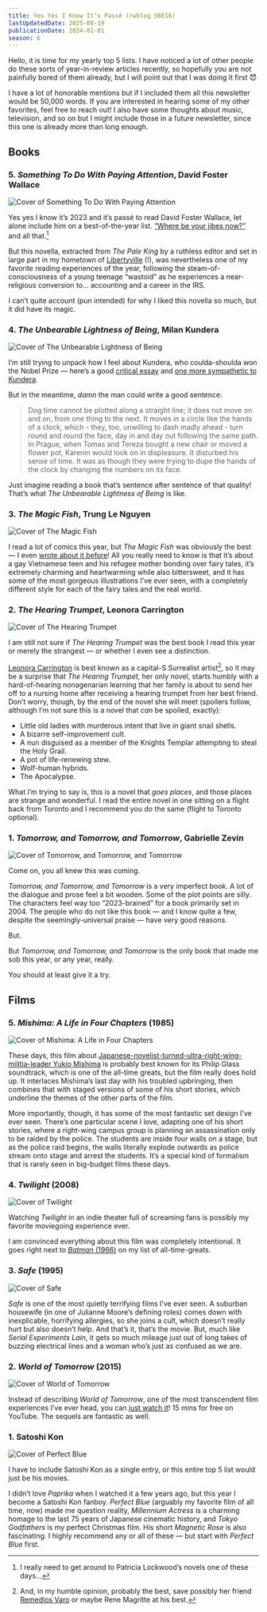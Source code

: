 ```yaml
---
title: Yes Yes I Know It’s Passé (rwblog S6E16)
lastUpdatedDate: 2025-08-19
publicationDate: 2024-01-01
season: 6
---
```


Hello, it is time for my yearly top 5 lists. I have noticed a lot of other people do these sorts of year-in-review articles recently, so hopefully you are not painfully bored of them already, but I will point out that I was doing it first 😈

I have a lot of honorable mentions but if I included them all this newsletter would be 50,000 words. If you are interested in hearing some of my other favorites, feel free to reach out! I also have some thoughts about music, television, and so on but I might include those in a future newsletter, since this one is already more than long enough.

## Books

### 5. _Something To Do With Paying Attention_, David Foster Wallace

![Cover of _Something To Do With Paying Attention_](../../assets/newsletters/something_to_do_with_paying_attention.jpg)

Yes yes I know it’s 2023 and it’s passé to read David Foster Wallace, let alone include him on a best-of-the-year list. [“Where be your jibes now?”](https://www.lrb.co.uk/the-paper/v45/n14/patricia-lockwood/where-be-your-jibes-now) and all that.[^1]

But this novella, extracted from _The Pale King_ by a ruthless editor and set in large part in my hometown of [Libertyville](https://en.wikipedia.org/wiki/Libertyville%2C_Illinois) (!), was nevertheless one of my favorite reading experiences of the year, following the steam-of-consciousness of a young teenage “wastoid” as he experiences a near-religious conversion to… accounting and a career in the IRS.

I can’t quite account (pun intended) for why I liked this novella so much, but it did have its magic.

### 4. _The Unbearable Lightness of Being_, Milan Kundera

![Cover of _The Unbearable Lightness of Being_](../../assets/newsletters/unbearable_lightness_of_being.jpg)

I’m still trying to unpack how I feel about Kundera, who coulda-shoulda won the Nobel Prize — here’s a good [critical essay](https://drb.ie/articles/the-two-milan-kunderas/) and [one more sympathetic to Kundera](https://compactmag.com/article/why-kundera-never-went-home).

But in the meantime, _damn_ the man could write a good sentence:

> Dog time cannot be plotted along a straight line; it does not move on and on, from one thing to the next. It moves in a circle like the hands of a clock, which - they, too, unwilling to dash madly ahead - turn round and round the face, day in and day out following the same path. In Prague, when Tomas and Tereza bought a new chair or moved a flower pot, Karenin would look on in displeasure. It disturbed his sense of time. It was as though they were trying to dupe the hands of the clock by changing the numbers on its face.

Just imagine reading a book that’s sentence after sentence of that quality! That’s what _The Unbearable Lightness of Being_ is like.

### 3. _The Magic Fish_, Trung Le Nguyen

![Cover of _The Magic Fish_](../../assets/newsletters/the_magic_fish.jpg)

I read a lot of comics this year, but _The Magic Fish_ was obviously the best — I even [wrote about it before](https://rwblickhan.org/newsletters/as-promised-a-very-dumb-frog/#you-should-read-the-magic-fish)! All you really need to know is that it’s about a gay Vietnamese teen and his refugee mother bonding over fairy tales, it’s extremely charming and heartwarming while also bittersweet, and it has some of the most gorgeous illustrations I’ve ever seen, with a completely different style for each of the fairy tales and the real world.

### 2. _The Hearing Trumpet_, Leonora Carrington

![Cover of _The Hearing Trumpet_](../../assets/newsletters/the_hearing_trumpet.jpg)

I am still not sure if _The Hearing Trumpet_ was the best book I read this year or merely the strangest — or whether I even see a distinction.

[Leonora Carrington](https://en.wikipedia.org/wiki/Leonora_Carrington) is best known as a capital-S Surrealist artist[^2], so it may be a surprise that _The Hearing Trumpet_, her only novel, starts humbly with a hard-of-hearing nonagenarian learning that her family is about to send her off to a nursing home after receiving a hearing trumpet from her best friend. Don’t worry, though, by the end of the novel she will meet (spoilers follow, although I’m not sure this is a novel that _can_ be spoiled, exactly):

- Little old ladies with murderous intent that live in giant snail shells.
- A bizarre self-improvement cult.
- A nun disguised as a member of the Knights Templar attempting to steal the Holy Grail.
- A pot of life-renewing stew.
- Wolf-human hybrids.
- The Apocalypse.

What I’m trying to say is, this is a novel that _goes places_, and those places are strange and wonderful. I read the entire novel in one sitting on a flight back from Toronto and I recommend you do the same (flight to Toronto optional).

### 1. _Tomorrow, and Tomorrow, and Tomorrow_, Gabrielle Zevin

![Cover of _Tomorrow, and Tomorrow, and Tomorrow_](../../assets/newsletters/tomorrow_and_tomorrow_and_tomorrow.jpg)

Come on, you all knew this was coming.

_Tomorrow, and Tomorrow, and Tomorrow_ is a very imperfect book. A lot of the dialogue and prose feel a bit wooden. Some of the plot points are silly. The characters feel way too “2023-brained” for a book primarily set in 2004. The people who do not like this book — and I know quite a few, despite the seemingly-universal praise — have very good reasons.

But.

But _Tomorrow, and Tomorrow, and Tomorrow_ is the only book that made me sob this year, or any year, really.

You should at least give it a try.

## Films

### 5. _Mishima: A Life in Four Chapters_ (1985)

![Cover of _Mishima: A Life in Four Chapters_](../../assets/newsletters/mishima.jpg)

These days, this film about [Japanese-novelist-turned-ultra-right-wing-militia-leader Yukio Mishima](https://en.wikipedia.org/wiki/Yukio_Mishima) is probably best known for its Philip Glass soundtrack, which is one of the all-time greats, but the film really does hold up. It interlaces Mishima’s last day with his troubled upbringing, then combines that with staged versions of some of his short stories, which underline the themes of the other parts of the film.

More importantly, though, it has some of the most fantastic set design I’ve ever seen. There’s one particular scene I love, adapting one of his short stories, where a right-wing campus group is planning an assassination only to be raided by the police. The students are inside four walls on a stage, but as the police raid begins, the walls literally explode outwards as police stream onto stage and arrest the students. It’s a special kind of formalism that is rarely seen in big-budget films these days.

### 4. _Twilight_ (2008)

![Cover of _Twilight_](../../assets/newsletters/twilight.jpg)

Watching _Twilight_ in an indie theater full of screaming fans is possibly my favorite moviegoing experience ever.

I am convinced everything about this film was completely intentional. It goes right next to [_Batman_ (1966)](https://en.wikipedia.org/wiki/Batman_(1966_film)) on my list of all-time-greats.

### 3. _Safe_ (1995)

![Cover of _Safe_](../../assets/newsletters/safe.jpg)

_Safe_ is one of the most quietly terrifying films I’ve ever seen. A suburban housewife (in one of Julianne Moore’s defining roles) comes down with inexplicable, horrifying allergies, so she joins a cult, which doesn’t really hurt but also doesn’t help. And that’s it, that’s the movie. But, much like _Serial Experiments Lain_, it gets so much mileage just out of long takes of buzzing electrical lines and a woman who’s just as confused as we are.

### 2. _World of Tomorrow_ (2015)

![Cover of _World of Tomorrow_](../../assets/newsletters/world_of_tomorrow.jpg)

Instead of describing _World of Tomorrow_, one of the most transcendent film experiences I’ve ever head, you can [just watch it](https://youtu.be/4PUIxEWmsvI?si=TOkjZIFCx9oanvyo)! 15 mins for free on YouTube. The sequels are fantastic as well.

### 1. Satoshi Kon

![Cover of _Perfect Blue_](../../assets/newsletters/perfect_blue.png)

I have to include Satoshi Kon as a single entry, or this entire top 5 list would just be his movies.

I didn’t love _Paprika_ when I watched it a few years ago, but this year I become a Satoshi Kon fanboy. _Perfect Blue_ (arguably my favorite film of all time, now) made me question reality, _Millennium Actress_ is a charming homage to the last 75 years of Japanese cinematic history, and _Tokyo Godfathers_ is my perfect Christmas film. His short _Magnetic Rose_ is also fascinating. I highly recommend any or all of these — but start with _Perfect Blue_ first.

[^1]: I really need to get around to Patricia Lockwood’s novels one of these days…

[^2]: And, in my humble opinion, probably the best, save possibly her friend [Remedios Varo](https://en.wikipedia.org/wiki/Remedios_Varo) or maybe Rene Magritte at his best.